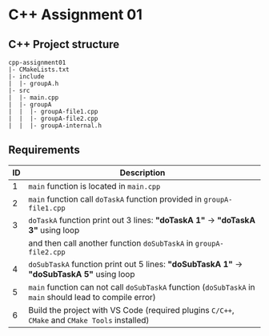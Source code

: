 # C++ Assignment 01

## C++ Project structure

```
cpp-assignment01
|- CMakeLists.txt
|- include
|  |- groupA.h
|- src
|  |- main.cpp
|  |- groupA
|  |  |- groupA-file1.cpp
|  |  |- groupA-file2.cpp
|  |  |- groupA-internal.h
```

## Requirements

| ID  | Description                                                                                              |
| --- | -------------------------------------------------------------------------------------------------------- |
| 1   | `main` function is located in `main.cpp`                                                                 |
| 2   | `main` function call `doTaskA` function provided in `groupA-file1.cpp`                                   |
| 3   | `doTaskA` function print out 3 lines: **"doTaskA 1"** -> **"doTaskA 3"** using loop                      |
|     | and then call another function `doSubTaskA` in `groupA-file2.cpp`                                        |
| 4   | `doSubTaskA` function print out 5 lines: **"doSubTaskA 1"** -> **"doSubTaskA 5"** using loop             |
| 5   | `main` function can not call `doSubTaskA` function (`doSubTaskA` in `main` should lead to compile error) |
| 6   | Build the project with VS Code (required plugins `C/C++`, `CMake` and `CMake Tools` installed)           |
